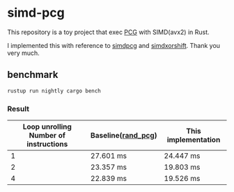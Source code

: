 # simd-pcg

This repository is a toy project that exec [PCG](https://www.pcg-random.org/index.html) with SIMD(avx2) in Rust.

I implemented this with reference to [simdpcg](https://github.com/lemire/simdpcg) and [simdxorshift](https://github.com/lemire/SIMDxorshift). Thank you very much.

## benchmark

```bash
rustup run nightly cargo bench
```

### Result

| Loop unrolling Number of instructions | Baseline([rand_pcg](https://crates.io/crates/rand_pcg))  | This implementation |
|-----------------------------|-----------|------------------|
| 1                           | 27.601 ms | 24.447 ms        |
| 2                           | 23.357 ms | 19.803 ms        |
| 4                           | 22.839 ms | 19.526 ms        |
